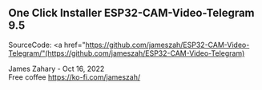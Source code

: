 
<h2>One Click Installer ESP32-CAM-Video-Telegram 9.5 </h2>

<script type="module" src="https://unpkg.com/esp-web-tools@9.0.3/dist/web/install-button.js?module"></script>   
<esp-web-install-button manifest="installer204/manifest_orig.json"></esp-web-install-button>   
                                              

SourceCode: <a href="https://github.com/jameszah/ESP32-CAM-Video-Telegram/"(https://github.com/jameszah/ESP32-CAM-Video-Telegram)</a>   

     
James Zahary - Oct 16, 2022      
Free coffee <a href="https://ko-fi.com/jameszah">https://ko-fi.com/jameszah/</a>    

